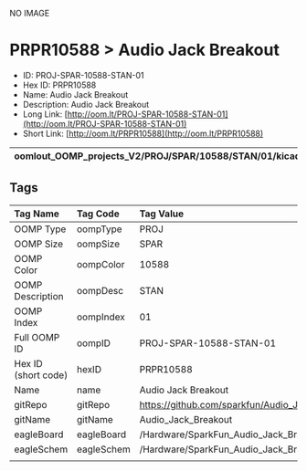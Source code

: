 


  
NO IMAGE  
# PRPR10588 > Audio Jack Breakout

- ID: PROJ-SPAR-10588-STAN-01
- Hex ID: PRPR10588
- Name: Audio Jack Breakout
- Description: Audio Jack Breakout
- Long Link: [http://oom.lt/PROJ-SPAR-10588-STAN-01](http://oom.lt/PROJ-SPAR-10588-STAN-01)
- Short Link: [http://oom.lt/PRPR10588](http://oom.lt/PRPR10588)
  

|oomlout_OOMP_projects_V2/PROJ/SPAR/10588/STAN/01/kicadPcb3dFront.png|oomlout_OOMP_projects_V2/PROJ/SPAR/10588/STAN/01/kicadPcb3dBack.png|oomlout_OOMP_projects_V2/PROJ/SPAR/10588/STAN/01/kicadPcb3d.png||
| :---: | :---: | :---: | :---: |

## Tags
  

|Tag Name|Tag Code|Tag Value|
| :--- | :--- | :--- |
|OOMP Type|oompType|PROJ|
|OOMP Size|oompSize|SPAR|
|OOMP Color|oompColor|10588|
|OOMP Description|oompDesc|STAN|
|OOMP Index|oompIndex|01|
|Full OOMP ID|oompID|PROJ-SPAR-10588-STAN-01|
|Hex ID (short code)|hexID|PRPR10588|
|Name|name|Audio Jack Breakout|
|gitRepo|gitRepo|https://github.com/sparkfun/Audio_Jack_Breakout|
|gitName|gitName|Audio_Jack_Breakout|
|eagleBoard|eagleBoard|/Hardware/SparkFun_Audio_Jack_Breakout.brd|
|eagleSchem|eagleSchem|/Hardware/SparkFun_Audio_Jack_Breakout.sch|
||||
